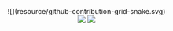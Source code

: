 <!-- snake -->
<div align="center">
  ![](resource/github-contribution-grid-snake.svg)
</div>


<!-- 统计 -->
<div align="center">
  <img style="height: 128px;" src="https://github-readme-stats.vercel.app/api?username=oiOxOio&hide_title=true&hide_border=true&show_icons=trueline_height=21&text_color=000&icon_color=000&bg_color=0,ea6161,ffc64d,fffc4d,52fa5a&theme=graywhite" />
  <img style="height: 128px;" src="https://github-readme-stats.vercel.app/api/top-langs/?username=oiOxOio&hide_title=true&hide_border=true&layout=compact&langs_count=6&text_color=000&icon_color=fff&bg_color=0,52fa5a,4dfcff,c64dff&theme=graywhite" />
</div>

